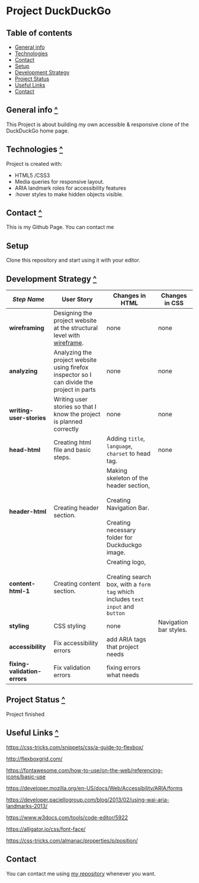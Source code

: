 
# Project DuckDuckGo

## Table of contents
* [General info](#general-info)
* [Technologies](#technologies)
* [Contact](#contact)
* [Setup](#setup)
* [Development Strategy](#development-strategy)
* [Project Status](#project-status)
* [Useful Links](#useful-links)
* [Contact](#contact)

## General info [^](#table-of-contents)

This Project is about building my own accessible & responsive clone of the DuckDuckGo home page.
	
## Technologies [^](#table-of-contents)
Project is created with:
* HTML5 /CSS3
* Media queries for responsive layout.
* ARIA landmark roles for accessibility features
* :hover styles to make hidden objects visible.
	
## Contact [^](#table-of-contents)
This is my Github Page. You can contact me

## Setup
Clone this repository and start using it with your editor.

## Development Strategy [^](#table-of-contents)
| _Step Name_ | User Story | Changes in HTML | Changes in CSS |
| --- | --- | --- | --- |
| __wireframing__ | Designing the project website  at the structural level with [wireframe](https://wireframe.cc/RKPcww). | none | none |
| __analyzing__ | Analyzing the project website using firefox inspector so I can divide the project in parts | none | none |
| __writing-user-stories__ | Writing user stories so that I know the project is planned correctly | none | none |
| __head-html__ | Creating html file and basic steps. | Adding `title`, `language`, `charset` to head tag. | none |
| __header-html__ | Creating header section. | Making skeleton of the header section, <br> <br>Creating Navigation Bar.<br> <br>Creating necessary folder for Duckduckgo image. |
| __content-html-1__ | Creating content section. | Creating logo, <br> <br>Creating search box, with a `form tag` which includes `text input` and `button` |
| __styling__ | CSS styling | none | Navigation bar styles.  |
| __accessibility__ | Fix accessibility errors | add ARIA tags that project needs |
| __fixing-validation-errors__ | Fix validation errors | fixing errors what needs |

## Project Status [^](#table-of-contents)
Project finished

## Useful Links [^](#table-of-contents)
https://css-tricks.com/snippets/css/a-guide-to-flexbox/

http://flexboxgrid.com/

https://fontawesome.com/how-to-use/on-the-web/referencing-icons/basic-use

https://developer.mozilla.org/en-US/docs/Web/Accessibility/ARIA/forms

https://developer.paciellogroup.com/blog/2013/02/using-wai-aria-landmarks-2013/

https://www.w3docs.com/tools/code-editor/5922

https://alligator.io/css/font-face/

https://css-tricks.com/almanac/properties/p/position/

## Contact

You can contact me using [my repository](https://mesutbe.github.io/) whenever you want.